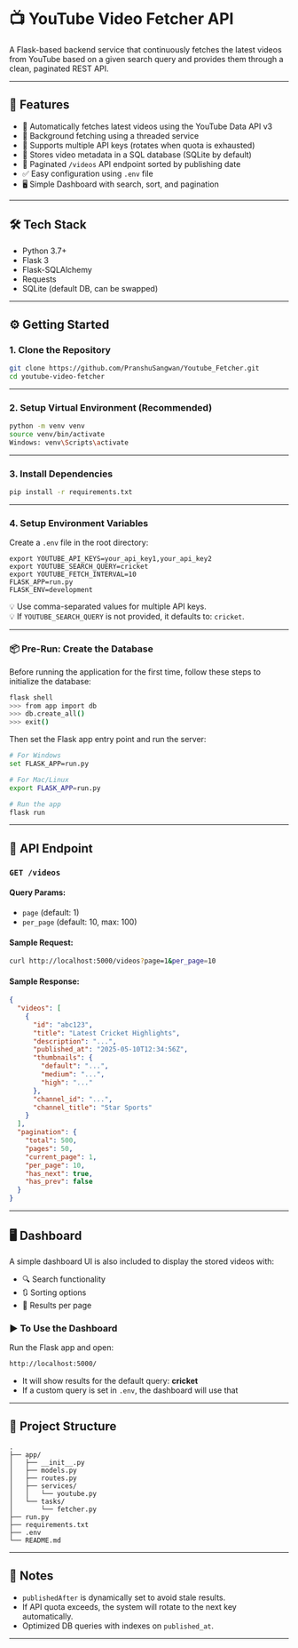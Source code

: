 # 📺 YouTube Video Fetcher API

A Flask-based backend service that continuously fetches the latest videos from YouTube based on a given search query and provides them through a clean, paginated REST API.

---

## 🚀 Features

- 🧠 Automatically fetches latest videos using the YouTube Data API v3  
- 🧵 Background fetching using a threaded service  
- 🔁 Supports multiple API keys (rotates when quota is exhausted)  
- 🧾 Stores video metadata in a SQL database (SQLite by default)  
- 📄 Paginated `/videos` API endpoint sorted by publishing date  
- ✅ Easy configuration using `.env` file  
- 🖥️ Simple Dashboard with search, sort, and pagination  

---

## 🛠️ Tech Stack

- Python 3.7+  
- Flask 3  
- Flask-SQLAlchemy  
- Requests  
- SQLite (default DB, can be swapped)  

---

## ⚙️ Getting Started

### 1. Clone the Repository

```bash
git clone https://github.com/PranshuSangwan/Youtube_Fetcher.git
cd youtube-video-fetcher
```

---

### 2. Setup Virtual Environment (Recommended)

```bash
python -m venv venv
source venv/bin/activate  
Windows: venv\Scripts\activate
```

---

### 3. Install Dependencies

```bash
pip install -r requirements.txt
```

---

### 4. Setup Environment Variables

Create a `.env` file in the root directory:

```env
export YOUTUBE_API_KEYS=your_api_key1,your_api_key2
export YOUTUBE_SEARCH_QUERY=cricket
export YOUTUBE_FETCH_INTERVAL=10
FLASK_APP=run.py
FLASK_ENV=development
```

💡 Use comma-separated values for multiple API keys.  
💡 If `YOUTUBE_SEARCH_QUERY` is not provided, it defaults to: `cricket`.

---

### 📦 Pre-Run: Create the Database

Before running the application for the first time, follow these steps to initialize the database:

```bash
flask shell
>>> from app import db
>>> db.create_all()
>>> exit()
```

Then set the Flask app entry point and run the server:

```bash
# For Windows
set FLASK_APP=run.py

# For Mac/Linux
export FLASK_APP=run.py

# Run the app
flask run
```

---

## 📡 API Endpoint

### `GET /videos`

#### Query Params:
- `page` (default: 1)
- `per_page` (default: 10, max: 100)

#### Sample Request:

```bash
curl http://localhost:5000/videos?page=1&per_page=10
```

#### Sample Response:

```json
{
  "videos": [
    {
      "id": "abc123",
      "title": "Latest Cricket Highlights",
      "description": "...",
      "published_at": "2025-05-10T12:34:56Z",
      "thumbnails": {
        "default": "...",
        "medium": "...",
        "high": "..."
      },
      "channel_id": "...",
      "channel_title": "Star Sports"
    }
  ],
  "pagination": {
    "total": 500,
    "pages": 50,
    "current_page": 1,
    "per_page": 10,
    "has_next": true,
    "has_prev": false
  }
}
```

---

## 🖥️ Dashboard

A simple dashboard UI is also included to display the stored videos with:

- 🔍 Search functionality
- 🔃 Sorting options
- 📄 Results per page

### ▶️ To Use the Dashboard

Run the Flask app and open:

```bash
http://localhost:5000/
```

- It will show results for the default query: **cricket**
- If a custom query is set in `.env`, the dashboard will use that

---

## 📂 Project Structure

```
.
├── app/
│   ├── __init__.py
│   ├── models.py
│   ├── routes.py
│   ├── services/
│   │   └── youtube.py
│   └── tasks/
│       └── fetcher.py
├── run.py
├── requirements.txt
├── .env
└── README.md
```

---

## 🧠 Notes

- `publishedAfter` is dynamically set to avoid stale results.  
- If API quota exceeds, the system will rotate to the next key automatically.  
- Optimized DB queries with indexes on `published_at`.  

---